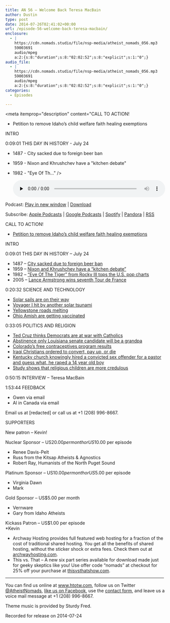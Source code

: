 ```yaml
---
title: AN 56 – Welcome Back Teresa MacBain
author: Dustin
type: post
date: 2014-07-26T02:41:02+00:00
url: /episode-56-welcome-back-teresa-macbain/
enclosure:
  - |
    https://cdn.nomads.studio/file/nsp-media/atheist_nomads_056.mp3
    59003691
    audio/mpeg
    a:2:{s:8:"duration";s:8:"02:02:52";s:8:"explicit";s:1:"0";}
audio_file:
  - |
    https://cdn.nomads.studio/file/nsp-media/atheist_nomads_056.mp3
    59003691
    audio/mpeg
    a:2:{s:8:"duration";s:8:"02:02:52";s:8:"explicit";s:1:"0";}
categories:
  - Episodes

---
```

<div itemscope itemtype="http://schema.org/AudioObject">
  <meta itemprop="name" content="Episode 56 &#8211; Welcome Back Teresa MacBain" />
  
  <meta itemprop="uploadDate" content="2014-07-25T20:41:02-06:00" />
  
  <meta itemprop="encodingFormat" content="audio/mpeg" />
  
  <meta itemprop="duration" content="PT2H02M52S" />
  
  <meta itemprop="description" content="CALL TO ACTION!

* Petition to remove Idaho’s child welfare faith healing exemptions

INTRO

0:09:01 THIS DAY IN HISTORY - July 24

* 1487 - City sacked due to foreign beer ban
* 1959 - Nixon and Khrushchev have a &quot;kitchen debate&quot;
* 1982 - &quot;Eye Of Th..." />
  
  <meta itemprop="contentUrl" content="https://dts.podtrac.com/redirect.mp3/cdn.nomads.studio/file/nsp-media/atheist_nomads_056.mp3" />
  
  <meta itemprop="contentSize" content="56.3" />
  </p> 
  
  <div class="powerpress_player" id="powerpress_player_8311">
    <audio class="wp-audio-shortcode" id="audio-5182-55" preload="none" style="width: 100%;" controls="controls"><source type="audio/mpeg" src="https://dts.podtrac.com/redirect.mp3/cdn.nomads.studio/file/nsp-media/atheist_nomads_056.mp3?_=55" /><a href="https://dts.podtrac.com/redirect.mp3/cdn.nomads.studio/file/nsp-media/atheist_nomads_056.mp3">https://dts.podtrac.com/redirect.mp3/cdn.nomads.studio/file/nsp-media/atheist_nomads_056.mp3</a></audio>
  </div>
</div>

<p class="powerpress_links powerpress_links_mp3">
  Podcast: <a href="https://dts.podtrac.com/redirect.mp3/cdn.nomads.studio/file/nsp-media/atheist_nomads_056.mp3" class="powerpress_link_pinw" target="_blank" title="Play in new window" onclick="return powerpress_pinw('https://htotw.com/?powerpress_pinw=5182-podcast');" rel="nofollow">Play in new window</a> | <a href="https://dts.podtrac.com/redirect.mp3/cdn.nomads.studio/file/nsp-media/atheist_nomads_056.mp3" class="powerpress_link_d" title="Download" rel="nofollow" download="atheist_nomads_056.mp3">Download</a>
</p>

<p class="powerpress_links powerpress_subscribe_links">
  Subscribe: <a href="https://podcasts.apple.com/us/podcast/humanists-take-on-the-world/id530050098?mt=2&ls=1" class="powerpress_link_subscribe powerpress_link_subscribe_itunes" target="_blank" title="Subscribe on Apple Podcasts" rel="nofollow">Apple Podcasts</a> | <a href="https://www.google.com/podcasts?feed=aHR0cDovL2F0aGVpc3Rub21hZHMubGlic3luLmNvbS9yc3M%3D" class="powerpress_link_subscribe powerpress_link_subscribe_googleplay" target="_blank" title="Subscribe on Google Podcasts" rel="nofollow">Google Podcasts</a> | <a href="https://open.spotify.com/show/3LzK2xZGike6Tc1GEMtMbr?si=LieN9SNuTpq96smuaUsH8A" class="powerpress_link_subscribe powerpress_link_subscribe_spotify" target="_blank" title="Subscribe on Spotify" rel="nofollow">Spotify</a> | <a href="https://www.pandora.com/podcast/atheist-nomads/PC:10122?corr=62071012&part=ug" class="powerpress_link_subscribe powerpress_link_subscribe_pandora" target="_blank" title="Subscribe on Pandora" rel="nofollow">Pandora</a> | <a href="https://htotw.com/feed/podcast/" class="powerpress_link_subscribe powerpress_link_subscribe_rss" target="_blank" title="Subscribe via RSS" rel="nofollow">RSS</a>
</p>

CALL TO ACTION!

* <a href="http://www.change.org/petitions/idaho-governor-butch-otter-idaho-senator-jim-risch-idaho-senator-mike-crapo-remove-religious-shield-laws-that-prevent-prosecution-of-child-abuse-due-to-medical-neglect-by-faith-healing-parents" target="_blank" rel="noopener">Petition to remove Idaho’s child welfare faith healing exemptions</a>

INTRO

0:09:01 THIS DAY IN HISTORY &#8211; July 24

* 1487 &#8211; <a href="http://en.wikipedia.org/wiki/July_24" target="_blank" rel="noopener">City sacked due to foreign beer ban</a>  
* 1959 &#8211; <a href="http://www.history.com/this-day-in-history/nixon-and-khrushchev-have-a-kitchen-debate" target="_blank" rel="noopener">Nixon and Khrushchev have a &#8220;kitchen debate&#8221;</a>  
* 1982 &#8211; <a href="http://www.history.com/this-day-in-history/quoteye-of-the-tigerquot-from-rocky-iii-tops-the-us-pop-charts" target="_blank" rel="noopener">&#8220;Eye Of The Tiger&#8221; from Rocky III tops the U.S. pop charts</a>  
* 2005 &#8211; <a href="http://www.history.com/this-day-in-history/lance-armstrong-wins-seventh-tour-de-france" target="_blank" rel="noopener">Lance Armstrong wins seventh Tour de France</a>

0:20:32 SCIENCE AND TECHNOLOGY

* <a href="http://www.scientificamerican.com/article/lightsail-solar-sailing-launch-date/" target="_blank" rel="noopener">Solar sails are on their way</a>  
* <a href="http://www.cnet.com/news/nasas-voyager-hit-by-third-solar-tsunami/" target="_blank" rel="noopener">Voyager I hit by another solar tsunami</a>  
* <a href="http://www.rawstory.com/rs/2014/07/14/parts-of-yellowstone-national-park-closed-after-massive-supervolcano-beneath-it-melts-roads/" target="_blank" rel="noopener">Yellowstone roads melting</a>  
* <a href="http://www.pbs.org/newshour/rundown/ohio-amish-reconsider-vaccines-amid-largest-measles-outbreak-u-s-history/" target="_blank" rel="noopener">Ohio Amish are getting vaccinated</a>

0:33:05 POLITICS AND RELIGION

* <a href="http://www.rawstory.com/rs/2014/07/17/ted-cruz-democrats-declare-war-on-catholic-church-with-contraception-faith-fines/" target="_blank" rel="noopener">Ted Cruz thinks Democrats are at war with Catholics </a>  
* <a href="http://politicalticker.blogs.cnn.com/2014/07/03/louisianas-bill-cassidy-says-teen-daughter-pregnant-report-says/" target="_blank" rel="noopener">Abstinence only Louisiana senate candidate will be a grandpa</a>  
* <a href="http://www.allvoices.com/contributed-news/17491948-colorado-provided-free-birth-control-for-five-years-and-the-results-were-remarkable" target="_blank" rel="noopener">Colorado’s free contraceptives program results</a>  
* <a href="http://www.aljazeera.com/news/middleeast/2014/07/iraq-christians-told-convert-face-death-2014718111040982432.html" target="_blank" rel="noopener">Iraqi Christians ordered to convert, pay up, or die</a>  
* <a href="http://www.rawstory.com/rs/2014/07/09/ky-boy-raped-by-pastor-church-had-hired-because-god-forgave-past-sex-crimes-police/" target="_blank" rel="noopener">Kentucky church knowingly hired a convicted sex offender for a pastor and guess what, he raped a 14 year old boy</a>  
* <a href="http://www.rawstory.com/rs/2014/07/18/researchers-children-exposed-to-religion-have-difficulty-distinguishing-fact-from-fiction/" target="_blank" rel="noopener">Study shows that religious children are more credulous</a>

0:50:15 INTERVIEW &#8211; Teresa MacBain

1:53:44 FEEDBACK

* Gwen via email  
* Al in Canada via email

Email us at [redacted] or call us at +1 (208) 996-8667.

SUPPORTERS

New patron &#8211; Kevin!

Nuclear Sponsor &#8211; US$20.00 per month or US$10.00 per episode  
* Renee Davis-Pelt  
* Russ from the Kitsap Atheists & Agnostics  
* Robert Ray, Humanists of the North Puget Sound

Platinum Sponsor – US$10.00 per month or US$5.00 per episode  
* Virginia Dawn  
* Mark

Gold Sponsor – US$5.00 per month  
* Vernware  
* Gary from Idaho Atheists

Kickass Patron &#8211; US$1.00 per episode  
*Kevin

* Archway Hosting provides full featured web hosting for a fraction of the cost of traditional shared hosting. You get all the benefits of shared hosting, without the sticker shock or extra fees. Check them out at <a href="http://archwayhosting.com/" target="_blank" rel="noopener">archwayhosting.com</a>.  
* This vs. That &#8211; A new six part series available for download made just for geeky skeptics like you! Use offer code &#8220;nomads&#8221; at checkout for 25% off your purchase at <a href="http://www.thisvsthatshow.com/" target="_blank" rel="noopener">thisvsthatshow.com</a>.

<hr width="500" />

You can find us online at <a href="https://www.htotw.com/" target="_blank" rel="noopener">www.htotw.com</a>, follow us on Twitter <a href="https://htotw.com/twitter" target="_blank" rel="noopener">@AtheistNomads</a>, <a href="https://htotw.com/facebook" target="_blank" rel="noopener">like us on Facebook</a>, use the [contact form](https://htotw.com/contact), and leave us a voice mail message at +1 (208) 996-8667.

Theme music is provided by Sturdy Fred.

Recorded for release on 2014-07-24